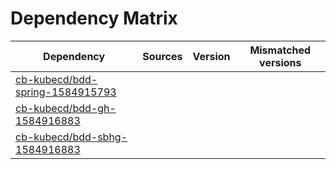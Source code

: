 # Dependency Matrix

Dependency | Sources | Version | Mismatched versions
---------- | ------- | ------- | -------------------
[cb-kubecd/bdd-spring-1584915793](https://github.com/cb-kubecd/bdd-spring-1584915793.git) |  | []() | 
[cb-kubecd/bdd-gh-1584916883](https://github.com/cb-kubecd/bdd-gh-1584916883.git) |  | []() | 
[cb-kubecd/bdd-sbhg-1584916883](https://github.com/cb-kubecd/bdd-sbhg-1584916883.git) |  | []() | 
